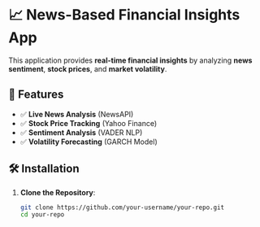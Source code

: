 # 📈 News-Based Financial Insights App

This application provides **real-time financial insights** by analyzing **news sentiment**, **stock prices**, and **market volatility**.

## 🚀 Features
- ✅ **Live News Analysis** (NewsAPI)
- ✅ **Stock Price Tracking** (Yahoo Finance)
- ✅ **Sentiment Analysis** (VADER NLP)
- ✅ **Volatility Forecasting** (GARCH Model)

## 🛠 Installation
1. **Clone the Repository**:
   ```bash
   git clone https://github.com/your-username/your-repo.git
   cd your-repo
